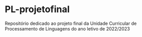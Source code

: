 # PL-projetofinal
Repositório dedicado ao projeto final da Unidade Curricular de Processamento de Linguagens do ano letivo de 2022/2023
